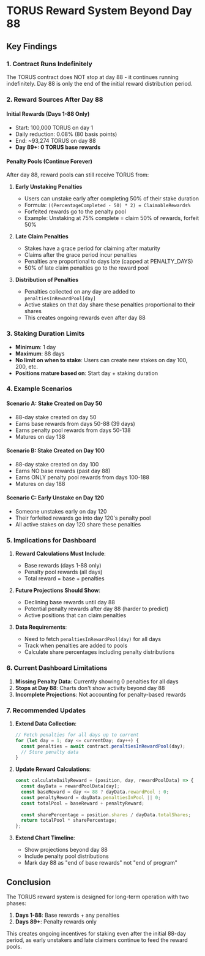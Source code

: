 # TORUS Reward System Beyond Day 88

## Key Findings

### 1. Contract Runs Indefinitely
The TORUS contract does NOT stop at day 88 - it continues running indefinitely. Day 88 is only the end of the initial reward distribution period.

### 2. Reward Sources After Day 88

#### Initial Rewards (Days 1-88 Only)
- Start: 100,000 TORUS on day 1
- Daily reduction: 0.08% (80 basis points)
- End: ~93,274 TORUS on day 88
- **Day 89+: 0 TORUS base rewards**

#### Penalty Pools (Continue Forever)
After day 88, reward pools can still receive TORUS from:

1. **Early Unstaking Penalties**
   - Users can unstake early after completing 50% of their stake duration
   - Formula: `((PercentageCompleted - 50) * 2) = ClaimableRewards%`
   - Forfeited rewards go to the penalty pool
   - Example: Unstaking at 75% complete = claim 50% of rewards, forfeit 50%

2. **Late Claim Penalties**
   - Stakes have a grace period for claiming after maturity
   - Claims after the grace period incur penalties
   - Penalties are proportional to days late (capped at PENALTY_DAYS)
   - 50% of late claim penalties go to the reward pool

3. **Distribution of Penalties**
   - Penalties collected on any day are added to `penaltiesInRewardPool[day]`
   - Active stakes on that day share these penalties proportional to their shares
   - This creates ongoing rewards even after day 88

### 3. Staking Duration Limits

- **Minimum**: 1 day
- **Maximum**: 88 days
- **No limit on when to stake**: Users can create new stakes on day 100, 200, etc.
- **Positions mature based on**: Start day + staking duration

### 4. Example Scenarios

#### Scenario A: Stake Created on Day 50
- 88-day stake created on day 50
- Earns base rewards from days 50-88 (39 days)
- Earns penalty pool rewards from days 50-138
- Matures on day 138

#### Scenario B: Stake Created on Day 100
- 88-day stake created on day 100
- Earns NO base rewards (past day 88)
- Earns ONLY penalty pool rewards from days 100-188
- Matures on day 188

#### Scenario C: Early Unstake on Day 120
- Someone unstakes early on day 120
- Their forfeited rewards go into day 120's penalty pool
- All active stakes on day 120 share these penalties

### 5. Implications for Dashboard

1. **Reward Calculations Must Include**:
   - Base rewards (days 1-88 only)
   - Penalty pool rewards (all days)
   - Total reward = base + penalties

2. **Future Projections Should Show**:
   - Declining base rewards until day 88
   - Potential penalty rewards after day 88 (harder to predict)
   - Active positions that can claim penalties

3. **Data Requirements**:
   - Need to fetch `penaltiesInRewardPool(day)` for all days
   - Track when penalties are added to pools
   - Calculate share percentages including penalty distributions

### 6. Current Dashboard Limitations

1. **Missing Penalty Data**: Currently showing 0 penalties for all days
2. **Stops at Day 88**: Charts don't show activity beyond day 88
3. **Incomplete Projections**: Not accounting for penalty-based rewards

### 7. Recommended Updates

1. **Extend Data Collection**:
   ```javascript
   // Fetch penalties for all days up to current
   for (let day = 1; day <= currentDay; day++) {
     const penalties = await contract.penaltiesInRewardPool(day);
     // Store penalty data
   }
   ```

2. **Update Reward Calculations**:
   ```javascript
   const calculateDailyReward = (position, day, rewardPoolData) => {
     const dayData = rewardPoolData[day];
     const baseReward = day <= 88 ? dayData.rewardPool : 0;
     const penaltyReward = dayData.penaltiesInPool || 0;
     const totalPool = baseReward + penaltyReward;
     
     const sharePercentage = position.shares / dayData.totalShares;
     return totalPool * sharePercentage;
   };
   ```

3. **Extend Chart Timeline**:
   - Show projections beyond day 88
   - Include penalty pool distributions
   - Mark day 88 as "end of base rewards" not "end of program"

## Conclusion

The TORUS reward system is designed for long-term operation with two phases:
1. **Days 1-88**: Base rewards + any penalties
2. **Days 89+**: Penalty rewards only

This creates ongoing incentives for staking even after the initial 88-day period, as early unstakers and late claimers continue to feed the reward pools.
